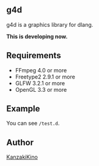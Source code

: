 g4d
----

g4d is a graphics library for dlang.

**This is developing now.**

## Requirements

- FFmpeg 4.0 or more
- Freetype2 2.9.1 or more
- GLFW 3.2.1 or more
- OpenGL 3.3 or more

## Example

You can see `/test.d`.

## Author

[KanzakiKino](https://knzk.work/)
